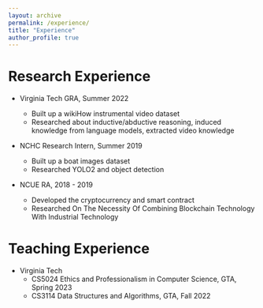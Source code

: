 ```yaml
---
layout: archive
permalink: /experience/
title: "Experience"
author_profile: true
---
```



Research Experience
===================

- Virginia Tech GRA, Summer 2022  
  - Built up a wikiHow instrumental video dataset
  - Researched about inductive/abductive reasoning, induced knowledge from language models, extracted video knowledge
 
- NCHC Research Intern, Summer 2019
  - Built up a boat images dataset
  - Researched YOLO2 and object detection

- NCUE RA, 2018 - 2019
  - Developed the cryptocurrency and smart contract
  - Researched On The Necessity Of Combining Blockchain Technology With Industrial Technology

Teaching Experience
===================
  
- Virginia Tech
  - CS5024 Ethics and Professionalism in Computer Science, GTA, Spring 2023
  - CS3114 Data Structures and Algorithms, GTA, Fall 2022
